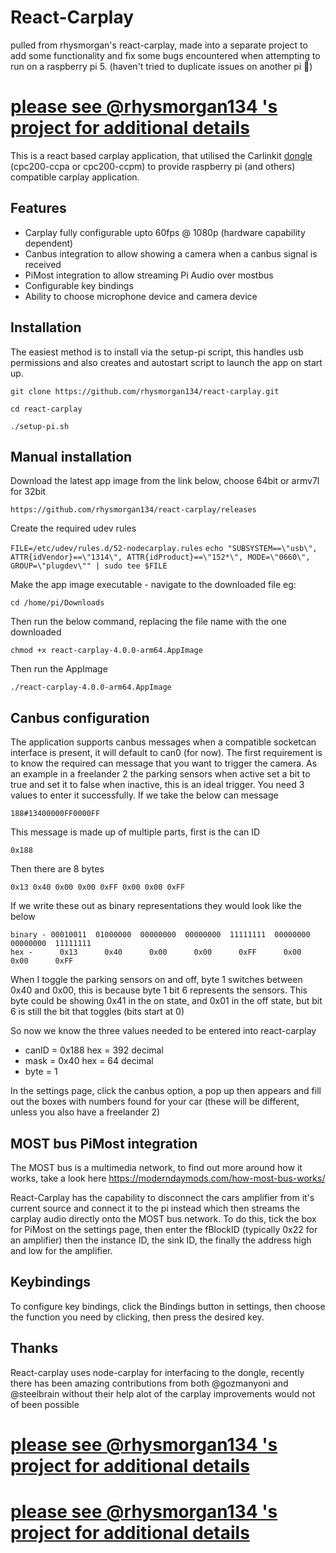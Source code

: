 # React-Carplay

pulled from rhysmorgan's react-carplay, made into a separate project to add some functionality and fix some bugs encountered when attempting to run on a raspberry pi 5. (haven't tried to duplicate issues on another pi 🤷)

# <a href="https://github.com/rhysmorgan134/react-carplay" target="_blank" >please see @rhysmorgan134 's project for additional details</a>

This is a react based carplay application, that utilised the Carlinkit [dongle](https://forums.moderndaymods.com/t/carplay-adapter/161) (cpc200-ccpa or cpc200-ccpm)  to provide raspberry pi (and others) compatible
carplay application.

## Features

 - Carplay fully configurable upto 60fps @ 1080p (hardware capability dependent)
 - Canbus integration to allow showing a camera when a canbus signal is received
 - PiMost integration to allow streaming Pi Audio over mostbus
 - Configurable key bindings
 - Ability to choose microphone device and camera device

## Installation
The easiest method is to install via the setup-pi script, this handles usb permissions and also creates and autostart script
to launch the app on start up.

`git clone https://github.com/rhysmorgan134/react-carplay.git`

`cd react-carplay`

`./setup-pi.sh`

## Manual installation

Download the latest app image from the link below, choose 64bit or armv7l for 32bit

`https://github.com/rhysmorgan134/react-carplay/releases`

Create the required udev rules

`FILE=/etc/udev/rules.d/52-nodecarplay.rules`
`echo "SUBSYSTEM==\"usb\", ATTR{idVendor}==\"1314\", ATTR{idProduct}==\"152*\", MODE=\"0660\", GROUP=\"plugdev\"" | sudo tee $FILE`

Make the app image executable - navigate to the downloaded file eg:

`cd /home/pi/Downloads`

Then run the below command, replacing the file name with the one downloaded

`chmod +x react-carplay-4.0.0-arm64.AppImage`

Then run the AppImage

`./react-carplay-4.0.0-arm64.AppImage`

## Canbus configuration

The application supports canbus messages when a compatible socketcan interface is present, it will default to can0 (for now).
The first requirement is to know the required can message that you want to trigger the camera. As an example in a freelander 2
the parking sensors when active set a bit to true and set it to false when inactive, this is an ideal trigger. You need
3 values to enter it successfully. If we take the below can message

`188#13400000FF0000FF`

This message is made up of multiple parts, first is the can ID

`0x188`

Then there are 8 bytes

`0x13 0x40 0x00 0x00 0xFF 0x00 0x00 0xFF`

If we write these out as binary representations they would look like the below

```
binary - 00010011  01000000  00000000  00000000  11111111  00000000  00000000  11111111
hex -      0x13      0x40      0x00      0x00      0xFF      0x00      0x00      0xFF
```
When I toggle the parking sensors on and off, byte 1 switches between 0x40 and 0x00, this is because byte 1 bit 6 represents
the sensors. This byte could be showing 0x41 in the on state, and 0x01 in the off state, but bit 6 is still the bit that toggles
(bits start at 0)

So now we know the three values needed to be entered into react-carplay

 - canID = 0x188 hex = 392 decimal
 - mask = 0x40 hex = 64 decimal
 - byte = 1

In the settings page, click the canbus option, a pop up then appears and fill out the boxes with numbers found for your car
(these will be different, unless you also have a freelander 2)

## MOST bus PiMost integration

The MOST bus is a multimedia network, to find out more around how it works, take a look here https://moderndaymods.com/how-most-bus-works/

React-Carplay has the capability to disconnect the cars amplifier from it's current source and connect it to the pi instead
which then streams the carplay audio directly onto the MOST bus network. To do this, tick the box for PiMost on the settings page,
then enter the fBlockID (typically 0x22 for an amplifier) then the instance ID, the sink ID, the finally the address high and low
for the amplifier.

## Keybindings

To configure key bindings, click the Bindings button in settings, then choose the function you need by clicking, then press
the desired key.

## Thanks

React-carplay uses node-carplay for interfacing to the dongle, recently there has been amazing contributions from both
@gozmanyoni and @steelbrain without their help alot of the carplay improvements would not of been possible

# <a href="https://github.com/rhysmorgan134/react-carplay" target="_blank" >please see @rhysmorgan134 's project for additional details</a>

<!-- CONTACT -->
# <a href="https://github.com/rhysmorgan134/react-carplay" target="_blank" >please see @rhysmorgan134 's project for additional details</a>

